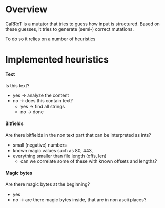 <!---
Copyright 2017-2020 Siemens AG

Permission is hereby granted, free of charge, to any person obtaining a
copy of this software and associated documentation files (the
"Software"), to deal in the Software without restriction, including without
limitation the rights to use, copy, modify, merge, publish, distribute,
sublicense, and/or sell copies of the Software, and to permit persons to whom the
Software is furnished to do so, subject to the following conditions:

The above copyright notice and this permission notice shall be
included in all copies or substantial portions of the Software.

THE SOFTWARE IS PROVIDED "AS IS", WITHOUT WARRANTY OF ANY KIND, EXPRESS
OR IMPLIED, INCLUDING BUT NOT LIMITED TO THE WARRANTIES OF
MERCHANTABILITY, FITNESS FOR A PARTICULAR PURPOSE AND NONINFRINGEMENT. IN NO EVENT
SHALL THE AUTHORS OR COPYRIGHT HOLDERS BE LIABLE FOR ANY CLAIM, DAMAGES OR
OTHER LIABILITY, WHETHER IN AN ACTION OF CONTRACT, TORT OR OTHERWISE,
ARISING FROM, OUT OF OR IN CONNECTION WITH THE SOFTWARE OR THE USE OR OTHER
DEALINGS IN THE SOFTWARE.

Author(s): Thomas Riedmaier
-->

# Overview

CaRRoT is a mutator that tries to guess how input is structured. Based on these guesses, it tries to generate (semi-) correct mutations.

To do so it relies on a number of heuristics


# Implemented  heuristics

#### Text

Is this text?
- yes -> analyze the content
- no -> does this contain text?
  - yes -> find all strings
  - no -> done

#### Bitfields

Are there bitfields in the non text part that can be interpreted as ints?
- small (negative) numbers 
- known magic values such as 80, 443, 
- everything smaller than file length (offs, len)
  - can we correlate some of these with known offsets and lengths?

#### Magic bytes

Are there magic bytes at the beginning?
- yes
- no -> are there magic bytes inside, that are in non ascii places?

